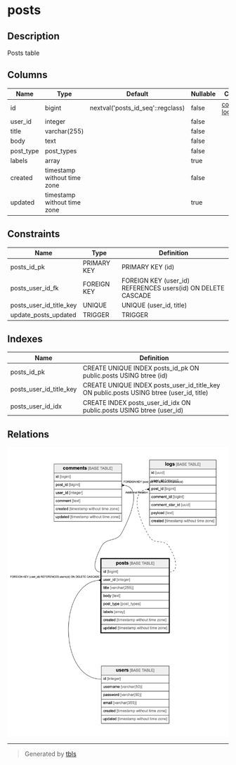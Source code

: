 # posts

## Description

Posts table

## Columns

| Name | Type | Default | Nullable | Children | Parents | Comment |
| ---- | ---- | ------- | -------- | -------- | ------- | ------- |
| id | bigint | nextval('posts_id_seq'::regclass) | false | [comments](comments.md) [logs](logs.md) |  |  |
| user_id | integer |  | false |  | [users](users.md) |  |
| title | varchar(255) |  | false |  |  |  |
| body | text |  | false |  |  | post body |
| post_type | post_types |  | false |  |  | public/private/draft |
| labels | array |  | true |  |  |  |
| created | timestamp without time zone |  | false |  |  |  |
| updated | timestamp without time zone |  | true |  |  |  |

## Constraints

| Name | Type | Definition |
| ---- | ---- | ---------- |
| posts_id_pk | PRIMARY KEY | PRIMARY KEY (id) |
| posts_user_id_fk | FOREIGN KEY | FOREIGN KEY (user_id) REFERENCES users(id) ON DELETE CASCADE |
| posts_user_id_title_key | UNIQUE | UNIQUE (user_id, title) |
| update_posts_updated | TRIGGER | TRIGGER |

## Indexes

| Name | Definition |
| ---- | ---------- |
| posts_id_pk | CREATE UNIQUE INDEX posts_id_pk ON public.posts USING btree (id) |
| posts_user_id_title_key | CREATE UNIQUE INDEX posts_user_id_title_key ON public.posts USING btree (user_id, title) |
| posts_user_id_idx | CREATE INDEX posts_user_id_idx ON public.posts USING btree (user_id) |

## Relations

![er](posts.png)

---

> Generated by [tbls](https://github.com/k1LoW/tbls)
